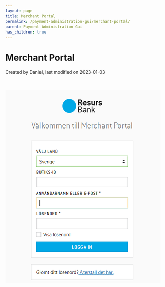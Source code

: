```yaml
---
layout: page
title: Merchant Portal
permalink: /payment-administration-gui/merchant-portal/
parent: Payment Administration Gui
has_children: true
---
```




# Merchant Portal 
Created by Daniel, last modified on 2023-01-03
  
  
  
  
                                                                       
                                                                       
     ![](../../../attachments/16057099/16057209.png)
